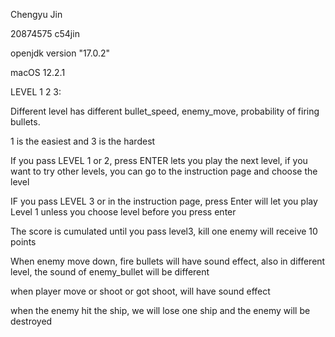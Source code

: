 Chengyu Jin

20874575 c54jin

openjdk version "17.0.2"

macOS 12.2.1

LEVEL 1 2 3:

Different level has different bullet_speed, enemy_move, probability of firing bullets.

1 is the easiest and 3 is the hardest

If you pass LEVEL 1 or 2, press ENTER lets you play the next level, if you want to try other levels, you can go to the instruction page and choose the level

IF you pass LEVEL 3 or in the instruction page, press Enter will let you play Level 1 unless you choose level before you press enter

The score is cumulated until you pass level3, kill one enemy will receive 10 points

When enemy move down, fire bullets will have sound effect, also in different level, the sound of enemy_bullet will be different

when player move or shoot or got shoot, will have sound effect

when the enemy hit the ship, we will lose one ship and the enemy will be destroyed






